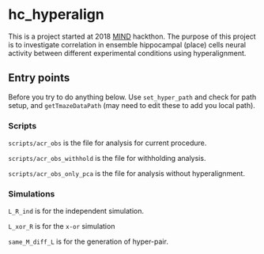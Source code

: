 # hc_hyperalign

This is a project started at 2018 [MIND](https://summer-mind.github.io/) hackthon. The purpose of this project is to investigate correlation in ensemble hippocampal (place) cells neural activity between different experimental conditions using hyperalignment.

## Entry points
Before you try to do anything below. Use `set_hyper_path` and check for path setup, and `getTmazeDataPath` (may need to edit these to add you local path).

### Scripts
`scripts/acr_obs` is the file for analysis for current procedure.

`scripts/acr_obs_withhold` is the file for withholding analysis.

`scripts/acr_obs_only_pca` is the file for analysis without hyperalignment.

### Simulations
`L_R_ind` is for the independent simulation.

`L_xor_R` is for the `x-or` simulation

`same_M_diff_L` is for the generation of hyper-pair.
